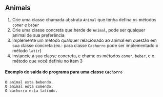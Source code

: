 ## Animais

1. Crie uma classe chamada abstrata `Animal` que tenha defina os métodos `comer` e `beber`
2. Crie uma classe concreta que herde de `Animal`, pode ser qualquer animal de sua preferência
3. Implemente um método qualquer relacionado ao animal em questão em sua classe concreta (ex.: para classe `Cachorro`
   pode ser implementado o método `latir`)
4. Instancie a sua classe concreta, e chame os métodos `comer`, `beber`, e o método que você definiu no item 3

#### Exemplo de saida do programa para uma classe `Cachorro`

```
O animal esta bebendo.  
O animal esta comendo.  
O cachorro esta latindo.  
```